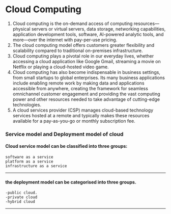 # Cloud Computing

1. Cloud computing is the on-demand access of computing resources—physical servers or virtual servers, data storage, networking capabilities, application development tools, software, AI-powered analytic tools, and more—over the internet with pay-per-use pricing.
2. The cloud computing model offers customers greater flexibility and scalability compared to traditional on-premises infrastructure.
3. Cloud computing plays a pivotal role in our everyday lives, whether accessing a cloud application like Google Gmail, streaming a movie on Netflix or playing a cloud-hosted video game.
4. Cloud computing has also become indispensable in business settings, from small startups to global enterprises. Its many business applications include enabling remote work by making data and applications accessible from anywhere, creating the framework for seamless omnichannel customer engagement and providing the vast computing power and other resources needed to take advantage of cutting-edge technologies.
5.  A cloud services provider (CSP) manages cloud-based technology services hosted at a remote and typically makes these resources available for a pay-as-you-go or monthly subscription fee.


### Service model and Deployment model of cloud

#### Cloud service model can be classified into three groups:

    software as a service
    platform as a service
    infrastructure as a service
---
#### the deployment model can be categorised into three groups.

    -public cloud.
    -private cloud
    -hybrid cloud


---



